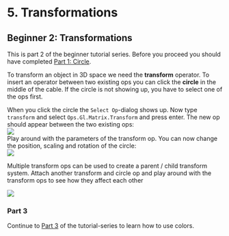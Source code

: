# 5. Transformations

## Beginner 2: Transformations

This is part 2 of the beginner tutorial series. Before you proceed you should have completed [Part 1: Circle](../beginner1_circle/beginner1_circle).

To transform an object in 3D space we need the **transform** operator. To insert an operator between two existing ops you can click the **circle** in the middle of the cable. If the circle is not showing up, you have to select one of the ops first.

When you click the circle the `Select Op`-dialog shows up. Now type `transform` and select `Ops.Gl.Matrix.Transform` and press enter. The new op should appear between the two existing ops:   
 ![](img/beginner2_transformations_insert_transform.gif)   
 Play around with the parameters of the transform op. You can now change the position, scaling and rotation of the circle:   
 ![](img/beginner2_transformations_circle_transform.gif)

Multiple transform ops can be used to create a parent / child transform system. Attach another transform and circle op and play around with the transform ops to see how they affect each other  


![](img/beginner2_transformations_parent_child.gif)

### Part 3

Continue to [Part 3](../beginner3_color/beginner3_color) of the tutorial-series to learn how to use colors.



